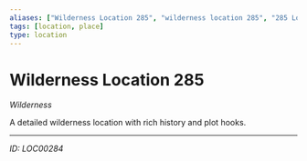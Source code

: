 ```yaml
---
aliases: ["Wilderness Location 285", "wilderness location 285", "285 Location Wilderness"]
tags: [location, place]
type: location
---
```


# Wilderness Location 285

*Wilderness*

A detailed wilderness location with rich history and plot hooks.

---
*ID: LOC00284*